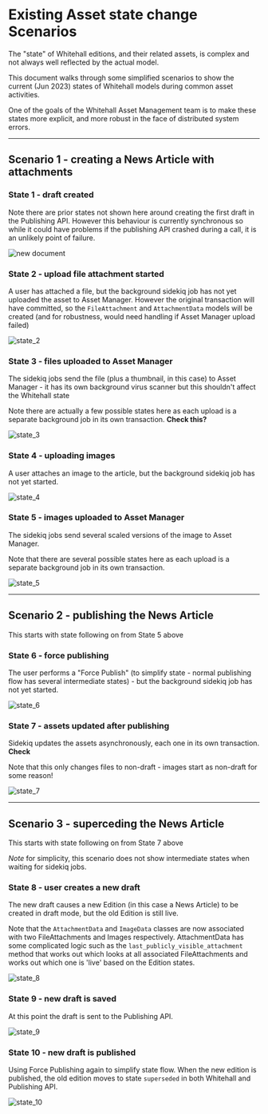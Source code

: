 # Existing Asset state change Scenarios

The "state" of Whitehall editions, and their related assets, is complex and not always well reflected by the actual model.

This document walks through some simplified scenarios to show the current (Jun 2023) states of Whitehall models during common asset activities.

One of the goals of the Whitehall Asset Management team is to make these states more explicit, and more robust in the face of distributed system errors.

---
## Scenario 1 - creating a News Article with attachments

### State 1 - draft created

Note there are prior states not shown here around creating the first draft in the Publishing API. However this behaviour is currently synchronous so while it could have problems if the publishing API crashed during a call, it is an unlikely point of failure.

![new document](../diagrams/asset_management/asset_scenarios/new_document_with_attachments/1_new_document.svg)

### State 2 - upload file attachment started

A user has attached a file, but the background sidekiq job has not yet uploaded the asset to Asset Manager.  However the original transaction will have committed, so the `FileAttachment` and `AttachmentData` models will be created (and for robustness, would need handling if Asset Manager upload failed)

![state_2](../diagrams/asset_management/asset_scenarios/new_document_with_attachments/2_uploading_file.svg)

### State 3 - files uploaded to Asset Manager

The sidekiq jobs send the file (plus a thumbnail, in this case) to Asset Manager - it has its own background virus scanner but this shouldn't affect the Whitehall state

Note there are actually a few possible states here as each upload is a separate background job in its own transaction.  **Check this?**

![state_3](../diagrams/asset_management/asset_scenarios/new_document_with_attachments/3_uploaded_file.svg)

### State 4 - uploading images

A user attaches an image to the article, but the background sidekiq job has not yet started.

![state_4](../diagrams/asset_management/asset_scenarios/new_document_with_attachments/4_uploading_image.svg)

### State 5 - images uploaded to Asset Manager

The sidekiq jobs send several scaled versions of the image to Asset Manager.

Note that there are several possible states here as each upload is a separate background job in its own transaction.

![state_5](../diagrams/asset_management/asset_scenarios/new_document_with_attachments/5_uploaded_image.svg)

---

## Scenario 2 - publishing the News Article

This starts with state following on from State 5 above

### State 6 - force publishing

The user performs a "Force Publish" (to simplify state - normal publishing flow has several intermediate states) - but the background sidekiq job has not yet started.

![state_6](../diagrams/asset_management/asset_scenarios/publish_doc_with_attachments/6_force_publishing.svg)

### State 7 - assets updated after publishing

Sidekiq updates the assets asynchronously, each one in its own transaction. **Check**

Note that this only changes files to non-draft - images start as non-draft for some reason!

![state_7](../diagrams/asset_management/asset_scenarios/publish_doc_with_attachments/7_force_published.svg)

---

## Scenario 3 - superceding the News Article

This starts with state following on from State 7 above

*Note* for simplicity, this scenario does not show intermediate states when waiting for sidekiq jobs.

### State 8 - user creates a new draft

The new draft causes a new Edition (in this case a News Article) to be created in draft mode, but the old Edition is still live.

Note that the `AttachmentData` and `ImageData` classes are now associated with two FileAttachments and Images respectively.  AttachmentData has some complicated logic such as the `last_publicly_visible_attachment` method that works out which looks at all associated FileAttachments and works out which one is 'live' based on the Edition states.

![state_8](../diagrams/asset_management/asset_scenarios/superceding/8_new_draft.svg)

### State 9 - new draft is saved

At this point the draft is sent to the Publishing API.

![state_9](../diagrams/asset_management/asset_scenarios/superceding/9_new_draft_saved.svg)

### State 10 - new draft is published

Using Force Publishing again to simplify state flow.  When the new edition is published, the old edition moves to state `superseded` in both Whitehall and Publishing API.

![state_10](../diagrams/asset_management/asset_scenarios/superceding/10_force_published.svg)
